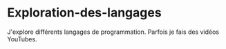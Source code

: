 # Exploration-des-langages
J'explore différents langages de programmation. Parfois je fais des vidéos YouTubes.
